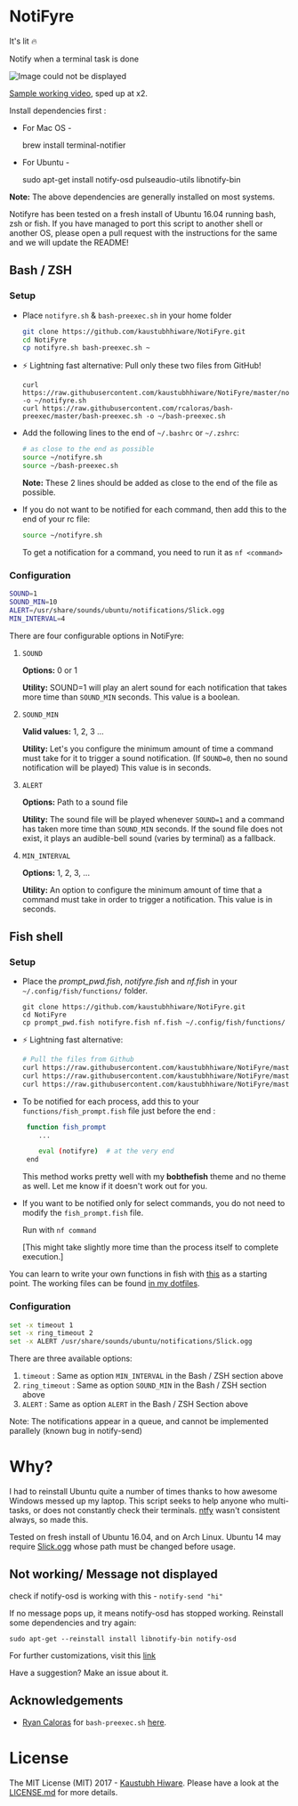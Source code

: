 # NotiFyre

It's lit :fire:

Notify when a terminal task is done

![Image could not be displayed](thumbnail_fish.png)

[Sample working video](https://drive.google.com/open?id=0B5iU6cWw36rObk9tNDEwNmhjTzA), sped up at x2.

Install dependencies first :

- For Mac OS -

    brew install terminal-notifier

- For Ubuntu -

    sudo apt-get install notify-osd pulseaudio-utils libnotify-bin

**Note:** The above dependencies are generally installed on most systems.

Notifyre has been tested on a fresh install of Ubuntu 16.04 running bash, zsh or
fish. If you have managed to port this script to another shell or another OS,
please open a pull request with the instructions for the same and we will update
the README!

## Bash / ZSH

### Setup

* Place `notifyre.sh` & `bash-preexec.sh` in your home folder

    ```sh
    git clone https://github.com/kaustubhhiware/NotiFyre.git
    cd NotiFyre
    cp notifyre.sh bash-preexec.sh ~
    ```

* :zap: Lightning fast alternative: Pull only these two files from GitHub!

    ```
    curl https://raw.githubusercontent.com/kaustubhhiware/NotiFyre/master/notifyre.sh -o ~/notifyre.sh
    curl https://raw.githubusercontent.com/rcaloras/bash-preexec/master/bash-preexec.sh -o ~/bash-preexec.sh
    ```

 
 * Add the following lines to the end of `~/.bashrc` or `~/.zshrc`:

    ```sh
    # as close to the end as possible
    source ~/notifyre.sh
    source ~/bash-preexec.sh
    ```

    **Note:** These 2 lines should be added as close to the end of the file as possible.

* If you do not want to be notified for each command, then add this to the end of your rc file:

    ```sh
    source ~/notifyre.sh
    ```

    To get a notification for a command, you need to run it as `nf <command>`

### Configuration

```sh
SOUND=1
SOUND_MIN=10
ALERT=/usr/share/sounds/ubuntu/notifications/Slick.ogg
MIN_INTERVAL=4
```

There are four configurable options in NotiFyre:

1. `SOUND`

    **Options:** 0 or 1

    **Utility:** SOUND=1 will play an alert sound for each notification that
    takes more time than `SOUND_MIN` seconds. This value is a boolean.

2. `SOUND_MIN`

    **Valid values:** 1, 2, 3 ...

    **Utility:** Let's you configure the minimum amount of time a command must
    take for it to trigger a sound notification. (If `SOUND=0`, then no sound
    notification will be played) This value is in seconds.

3. `ALERT`

    **Options:** Path to a sound file 

    **Utility:** The sound file will be played whenever `SOUND=1`
    and a command has taken more time than `SOUND_MIN` seconds. If the sound
    file does not exist, it plays an audible-bell sound (varies by terminal)
    as a fallback.

4. `MIN_INTERVAL`


    **Options:** 1, 2, 3, ...

    **Utility:** An option to configure the minimum amount of time that a
    command must take in order to trigger a notification. This value is in
    seconds.

## Fish shell

### Setup

* Place the *prompt_pwd.fish*, _notifyre.fish_ and _nf.fish_ in  your `~/.config/fish/functions/` folder.
  ```
  git clone https://github.com/kaustubhhiware/NotiFyre.git
  cd NotiFyre
  cp prompt_pwd.fish notifyre.fish nf.fish ~/.config/fish/functions/
  ```

* :zap: Lightning fast alternative:

   ```sh
   # Pull the files from Github
   curl https://raw.githubusercontent.com/kaustubhhiware/NotiFyre/master/prompt_pwd.fish -o ~/.config/fish/functions/prompt_pwd.fish
   curl https://raw.githubusercontent.com/kaustubhhiware/NotiFyre/master/notifyre.fish -o ~/.config/fish/functions/notifyre.fish
   curl https://raw.githubusercontent.com/kaustubhhiware/NotiFyre/master/nf.fish -o ~/.config/fish/functions/nf.fish
   ```

* To be notified for each process, add this to your `functions/fish_prompt.fish`
file just before the end :

  ```sh
   function fish_prompt
      ...

      eval (notifyre)  # at the very end
   end
  ```
   This method works pretty well with my **bobthefish** theme and no theme as
   well. Let me know if it doesn't work out for you.


* If you want to be notified only for select commands, you do
not need to modify the `fish_prompt.fish` file.

   Run with `nf command`

   [This might take slightly more time than the process itself to complete
   execution.]

You can learn to write your own functions in fish with
[this](https://fishshell.com/docs/current/tutorial.html) as a starting point.
The working files can be found [in my
dotfiles](https://github.com/kaustubhhiware/dotfiles/tree/master/fish).

### Configuration

```sh
set -x timeout 1
set -x ring_timeout 2
set -x ALERT /usr/share/sounds/ubuntu/notifications/Slick.ogg
```
There are three available options:

1. `timeout` : Same as option `MIN_INTERVAL` in the Bash / ZSH section above
2. `ring_timeout` : Same as option `SOUND_MIN` in the Bash / ZSH section above
3. `ALERT` : Same as option `ALERT` in the Bash / ZSH Section above

Note: The notifications appear in a queue, and cannot be implemented parallely
(known bug in notify-send)

# Why?

I had to reinstall Ubuntu quite a number of times thanks to how awesome Windows messed up my laptop. This script seeks to help anyone who multi-tasks, or does not constantly check their terminals. [ntfy](https://github.com/dschep/ntfy) wasn't consistent always, so made this.

Tested on fresh install of Ubuntu 16.04, and on Arch Linux. Ubuntu 14 may require [Slick.ogg](Slick.ogg) whose path must be changed before usage.

## Not working/ Message not displayed
check if notify-osd is working with this - `notify-send "hi"`

If no message pops up, it means notify-osd has stopped working. Reinstall some dependencies and try again:

    sudo apt-get --reinstall install libnotify-bin notify-osd

For further customizations, visit this [link](http://ubuntuhandbook.org/index.php/2014/04/customize-on-screen-notification-ubuntu-1404/)

Have a suggestion? Make an issue about it.

## Acknowledgements

- [Ryan Caloras](https://github.com/rcaloras) for `bash-preexec.sh` [here](https://github.com/rcaloras/bash-preexec).

# License

The MIT License (MIT) 2017 - [Kaustubh Hiware](https://github.com/kaustubhhiware). Please have a look at the [LICENSE.md](LICENSE.md) for more details.
